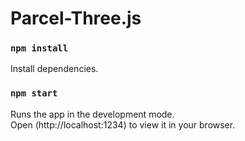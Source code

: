 # Parcel-Three.js

### `npm install`

Install dependencies.

### `npm start`

Runs the app in the development mode. \
Open (http://localhost:1234) to view it in your browser.


